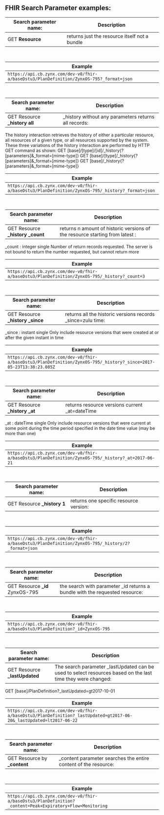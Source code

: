 ## FHIR Search Parameter examples:

Search parameter name: | Description 
 --- | --- 
GET **Resource** | returns just the resource itself not a bundle
<br>

| Example |
| --- |
| `https://api.cb.zynx.com/dev-v0/fhir-a/baseDstu3/PlanDefinition/ZynxOS-795?_format=json` |
<br>

Search parameter name: | Description 
 --- | --- 
GET Resource **_history all** | _history without any parameters returns all records:
The history interaction retrieves the history of either a particular resource, all resources of a given type, or all resources supported by the system. These three variations of the history interaction are performed by HTTP GET command as shown:
  GET [base]/[type]/[id]/_history{?[parameters]&_format=[mime-type]}
  GET [base]/[type]/_history{?[parameters]&_format=[mime-type]}
  GET [base]/_history{?[parameters]&_format=[mime-type]}
<br>

| Example |
| --- |
| `https://api.cb.zynx.com/dev-v0/fhir-a/baseDstu3/PlanDefinition/ZynxOS-795/_history?_format=json` |
<br>

Search parameter name: | Description 
 --- | --- 
GET Resource **_history _count** | returns n amount of  historic versions of the resource starting from latest :
_count : integer	single	Number of return records requested. The server is not bound to return the number requested, but cannot return more
<br>

| Example |
| --- |
| `https://api.cb.zynx.com/dev-v0/fhir-a/baseDstu3/PlanDefinition/ZynxOS-795/_history?_count=3` |
<br>

Search parameter name: | Description 
 --- | --- 
GET Resource **_history _since** | returns all the historic versions records _since=zulu time:
_since : instant	single	Only include resource versions that were created at or after the given instant in time
<br>

| Example |
| --- |
| `https://api.cb.zynx.com/dev-v0/fhir-a/baseDstu3/PlanDefinition/ZynxOS-795/_history?_since=2017-05-23T13:38:23.085Z` |
<br>

Search parameter name: | Description 
 --- | --- 
GET Resource **_history _at** | returns resource versions current _at=dateTime
_at : dateTime	single	Only include resource versions that were current at some point during the time period specified in the date time value (may be more than one)
<br>

| Example |
| --- |
| `https://api.cb.zynx.com/dev-v0/fhir-a/baseDstu3/PlanDefinition/ZynxOS-795/_history?_at=2017-06-21` |
<br>

Search parameter name: | Description 
 --- | --- 
GET Resource **_history 1** | returns one specific resource version:
<br>

| Example |
| --- |
| `https://api.cb.zynx.com/dev-v0/fhir-a/baseDstu3/PlanDefinition/ZynxOS-795/_history/2?_format=json` |
<br>

Search parameter name: | Description 
 --- | --- 
GET Resource  **_id** ZynxOS-795 | the search with parameter _id returns a bundle with the requested resource:
<br>

| Example |
| --- |
| `https://api.cb.zynx.com/dev-v0/fhir-a/baseDstu3/PlanDefinition?_id=ZynxOS-795` |
<br>

Search parameter name: | Description 
 --- | --- 
GET Resource  **_lastUpdated** | The search parameter _lastUpdated can be used to select resources based on the last time they were changed:
 GET [base]/PlanDefinition?_lastUpdated=gt2017-10-01
<br>

| Example |
| --- |
| `https://api.cb.zynx.com/dev-v0/fhir-a/baseDstu3/PlanDefinition?_lastUpdated=gt2017-06-20&_lastUpdated=lt2017-06-22` |
<br>

Search parameter name: | Description 
 --- | --- 
GET Resource by **_content** | _content parameter searches the entire content of the resource:
<br>

| Example |
| --- |
| `https://api.cb.zynx.com/dev-v0/fhir-a/baseDstu3/PlanDefinition?_content=Peak+Expiratory+Flow+Monitoring` |
<br>

